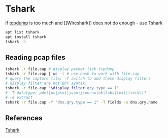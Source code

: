 # Tshark
If [tcpdump]([[Tcpdump-Cheatsheet]]) is too much and [[Wireshark]] does not do enough - use Tshark

```bash
apt list tshark
apt install tshark
tshark -h
```

## Reading pcap files
```bash
tshark -r file.cap # display packet liek tcpdump
tshark -r file.cap | wc -l # use bash to work with file.cap
# query the capture file; -Y switch to add these display filters 
# display filter are not BPF syntax!
tshark -r file.cap "$display_filter.qry.type == 1"
# -T datatype: pdml|ps|psml|json|jsonraw|ek|tabs|text|fields|?
# -e extract
tshark -r file.cap -Y "dns.qry.type == 1" -T fields -e dns.qry.name

```


## References

[Tshark](https://tryhackme.com/room/tshark)
